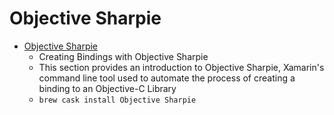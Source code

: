 # Objective Sharpie
- [Objective Sharpie](https://developer.xamarin.com/guides/cross-platform/macios/binding/objective-sharpie/)
  -  Creating Bindings with Objective Sharpie
  - This section provides an introduction to Objective Sharpie, Xamarin's command line tool used to automate the process of creating a binding to an Objective-C Library
  - `brew cask install Objective Sharpie`
